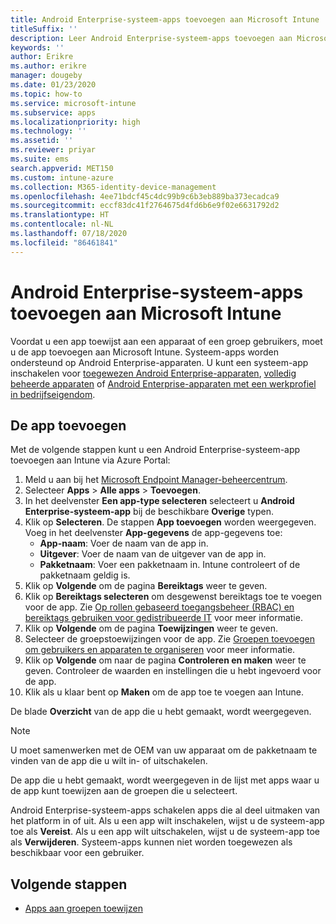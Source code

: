 ```yaml
---
title: Android Enterprise-systeem-apps toevoegen aan Microsoft Intune
titleSuffix: ''
description: Leer Android Enterprise-systeem-apps toevoegen aan Microsoft Intune.
keywords: ''
author: Erikre
ms.author: erikre
manager: dougeby
ms.date: 01/23/2020
ms.topic: how-to
ms.service: microsoft-intune
ms.subservice: apps
ms.localizationpriority: high
ms.technology: ''
ms.assetid: ''
ms.reviewer: priyar
ms.suite: ems
search.appverid: MET150
ms.custom: intune-azure
ms.collection: M365-identity-device-management
ms.openlocfilehash: 4ee71bdcf45c4dc99b9c6b3eb889ba373ecadca9
ms.sourcegitcommit: eccf83dc41f2764675d4fd6b6e9f02e6631792d2
ms.translationtype: HT
ms.contentlocale: nl-NL
ms.lasthandoff: 07/18/2020
ms.locfileid: "86461841"
---
```

# <a name="add-android-enterprise-system-apps-to-microsoft-intune"></a>Android Enterprise-systeem-apps toevoegen aan Microsoft Intune

Voordat u een app toewijst aan een apparaat of een groep gebruikers, moet u de app toevoegen aan Microsoft Intune. Systeem-apps worden ondersteund op Android Enterprise-apparaten. U kunt een systeem-app inschakelen voor [toegewezen Android Enterprise-apparaten](../enrollment/android-kiosk-enroll.md), [volledig beheerde apparaten](../enrollment/android-fully-managed-enroll.md) of [Android Enterprise-apparaten met een werkprofiel in bedrijfseigendom](../enrollment/android-corporate-owned-work-profile-enroll.md).

## <a name="add-the-app"></a>De app toevoegen

Met de volgende stappen kunt u een Android Enterprise-systeem-app toevoegen aan Intune via Azure Portal:

1. Meld u aan bij het [Microsoft Endpoint Manager-beheercentrum](https://go.microsoft.com/fwlink/?linkid=2109431).
2. Selecteer **Apps** > **Alle apps** > **Toevoegen**.
3. In het deelvenster **Een app-type selecteren** selecteert u **Android Enterprise-systeem-app** bij de beschikbare **Overige** typen.
4. Klik op **Selecteren**. De stappen **App toevoegen** worden weergegeven.
Voeg in het deelvenster **App-gegevens** de app-gegevens toe:
    - **App-naam**: Voer de naam van de app in.
    - **Uitgever**: Voer de naam van de uitgever van de app in.  
    - **Pakketnaam**: Voer een pakketnaam in. Intune controleert of de pakketnaam geldig is.
5. Klik op **Volgende** om de pagina **Bereiktags** weer te geven.
8. Klik op **Bereiktags selecteren** om desgewenst bereiktags toe te voegen voor de app. Zie [Op rollen gebaseerd toegangsbeheer (RBAC) en bereiktags gebruiken voor gedistribueerde IT](../fundamentals/scope-tags.md) voor meer informatie.
9. Klik op **Volgende** om de pagina **Toewijzingen** weer te geven.
10. Selecteer de groepstoewijzingen voor de app. Zie [Groepen toevoegen om gebruikers en apparaten te organiseren](../fundamentals/groups-add.md) voor meer informatie. 
11. Klik op **Volgende** om naar de pagina **Controleren en maken** weer te geven. Controleer de waarden en instellingen die u hebt ingevoerd voor de app.
12. Klik als u klaar bent op **Maken** om de app toe te voegen aan Intune.

De blade **Overzicht** van de app die u hebt gemaakt, wordt weergegeven.

> [!NOTE]
> U moet samenwerken met de OEM van uw apparaat om de pakketnaam te vinden van de app die u wilt in- of uitschakelen.

De app die u hebt gemaakt, wordt weergegeven in de lijst met apps waar u de app kunt toewijzen aan de groepen die u selecteert. 

Android Enterprise-systeem-apps schakelen apps die al deel uitmaken van het platform in of uit. Als u een app wilt inschakelen, wijst u de systeem-app toe als **Vereist**. Als u een app wilt uitschakelen, wijst u de systeem-app toe als **Verwijderen**. Systeem-apps kunnen niet worden toegewezen als beschikbaar voor een gebruiker.


## <a name="next-steps"></a>Volgende stappen

- [Apps aan groepen toewijzen](apps-deploy.md)
